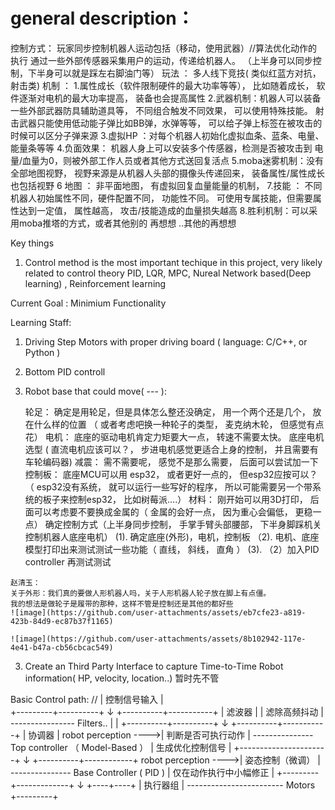 
# general description：
  控制方式： 玩家同步控制机器人运动包括（移动，使用武器）//算法优化动作的执行 通过一些外部传感器采集用户的运动，传递给机器人。  （上半身可以同步控制，下半身可以就是踩左右脚油门等）
  玩法    ： 多人线下竞技( 类似红蓝方对抗， 射击类)
  机制    ： 
    1.属性成长（软件限制硬件的最大功率等等）， 比如随着成长， 软件逐渐对电机的最大功率提高， 装备也会提高属性
    2.武器机制：机器人可以装备一些外部武器防具辅助道具等， 不同组合触发不同效果， 可以使用特殊技能。 射击武器只能使用低动能子弹比如BB弹，水弹等等， 可以给子弹上标签在被攻击的时候可以区分子弹来源
    3.虚拟HP  ：对每个机器人初始化虚拟血条、蓝条、电量、能量条等等
    4.负面效果： 机器人身上可以安装多个传感器，检测是否被攻击到  电量/血量为0，则被外部工作人员或者其他方式送回复活点
    5.moba迷雾机制：没有全部地图视野， 视野来源是从机器人头部的摄像头传递回来， 装备属性/属性成长也包括视野
    6 地图  ： 非平面地图， 有虚拟回复血量能量的机制， 
    7.技能  ： 不同机器人初始属性不同，硬件配置不同， 功能性不同。 可使用专属技能，但需要属性达到一定值， 属性越高， 攻击/技能造成的血量损失越高
    8.胜利机制：可以采用moba推塔的方式，或者其他别的 再想想
    ..其他的再想想 

Key things
1. Control method is the most important techique in this project, very likely related to control theory PID, LQR, MPC, Nureal Network based(Deep learning) , Reinforcement learning


Current Goal : Minimium Functionality

Learning Staff:
1. Driving Step Motors with proper driving board ( language: C/C++, or Python )
2. Bottom PID controll


  1. Robot base that could move( --- ):
     
     轮足： 确定是用轮足，但是具体怎么整还没确定， 用一个两个还是几个， 放在什么样的位置 （ 或者考虑吧换一种轮子的类型， 麦克纳木轮， 但感觉有点花）
     电机： 底座的驱动电机肯定力矩要大一点， 转速不需要太快。 底座电机选型 ( 直流电机应该可以？， 步进电机感觉更适合上身的控制， 并且需要有车轮编码器)
     减震： 需不需要呢， 感觉不是那么需要， 后面可以尝试加一下
     控制板： 底座MCU可以用 esp32， 或者更好一点的， 但esp32应按可以？（ esp32没有系统， 就可以运行一些写好的程序， 所以可能需要另一个带系统的板子来控制esp32， 比如树莓派....）
     材料： 刚开始可以用3D打印， 后面可以考虑要不要换成金属的（ 金属的会好一点， 因为重心会偏低， 更稳一点）
     确定控制方式（上半身同步控制， 手掌手臂头部腰部， 下半身脚踩机关控制机器人底座电机）
     (1). 确定底座(外形)，电机，控制板
    （2). 电机、底座模型打印出来测试测试一些功能（ 直线， 斜线， 直角 ）
     (3). （2）加入PID controller 再测试测试

    赵清玉：
    关于外形：我们真的要做人形机器人吗，关于人形机器人轮子放在脚上有点僵。
    我的想法是做轮子是履带的那种，这样不管是控制还是其他的都好些
    ![image](https://github.com/user-attachments/assets/eb7cfe23-a819-423b-84d9-ec87b37f1165)

    ![image](https://github.com/user-attachments/assets/8b102942-117e-4e41-b47a-cb56cbcac549)
    

  3. Create an Third Party Interface to capture Time-to-Time Robot information( HP, velocity, location..)
      暂时先不管



Basic Control path:
//
         |   控制信号输入 |   
                         +---------+----------+
                                   ↓
                        +----------+-----------+
                        |        滤波器        |
                        |      滤除高频抖动     | ---------------- Filters.. 
                        |                      |
                        +----------+----------+
                                   ↓
                        +----------+-----------+
                        |        协调器         |
  robot perception ---->|  判断是否可执行动作    | --------------- Top controller （ Model-Based ）
                        |   生成优化控制信号     |
                        +----------------------+
                                   ↓
                        +----------+------------+
  robot perception ---->|     姿态控制（微调）    | --------------- Base Controller ( PID )
                        |   仅在动作执行中小幅修正 |
                        +---------+-------------+
                                 ↓
                            +----+----+
                            | 执行器组 |   ------------------------ Motors
                            +---------+




